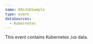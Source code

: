 ```yaml
---
name: K8sJobSample
type: event
dataSources:
  - Kubernetes
---
```


This event contains Kubernetes `Job` data.
